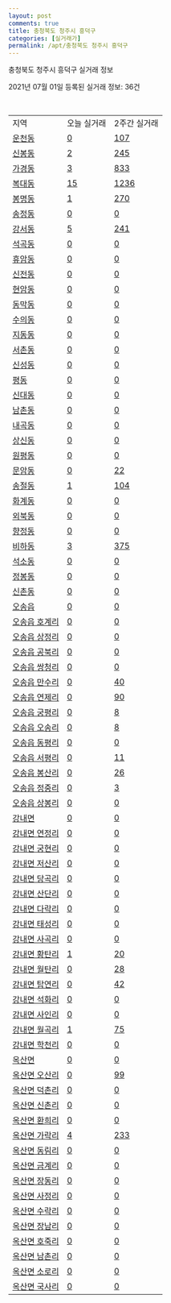 ```yaml
---
layout: post
comments: true
title: 충청북도 청주시 흥덕구
categories: [실거래가]
permalink: /apt/충청북도 청주시 흥덕구
---
```


충청북도 청주시 흥덕구 실거래 정보

2021년 07월 01일 등록된 실거래 정보: 36건

<script type="text/javascript">
  google.charts.load('current', {'packages':['corechart']});
  google.charts.setOnLoadCallback(drawChart);

  function drawChart() {
    var data = google.visualization.arrayToDataTable([['거래일', '매매', '전월세', '전매'], ['21-02', 551, 362, 9], ['21-03', 554, 395, 9], ['21-04', 486, 371, 17], ['21-05', 502, 329, 13], ['21-06', 305, 212, 1]]);

    var options = {
      title: '최근 유형별 거래량 추이',
      legend: { position: 'bottom' }
    };

    var chart = new google.visualization.LineChart(document.getElementById('columnchart_material'));
    chart.draw(data, (options));
  }
</script>

<div id="columnchart_material" style="width: 95%; margin-left: -35px"></div>
<br>
<table class="sortable">
  <tr>
    <td>지역</td>
    <td>오늘 실거래</td>
    <td>2주간 실거래</td>
  </tr>

  
  <tr class="item">
    <td><a href="충청북도 청주시 흥덕구 운천동">운천동</a></td>
    <td><a href="충청북도 청주시 흥덕구 운천동">0</a></td>
    <td><a href="충청북도 청주시 흥덕구 운천동">107</a></td>
  </tr>
    

  <tr class="item">
    <td><a href="충청북도 청주시 흥덕구 신봉동">신봉동</a></td>
    <td><a href="충청북도 청주시 흥덕구 신봉동">2</a></td>
    <td><a href="충청북도 청주시 흥덕구 신봉동">245</a></td>
  </tr>
    

  <tr class="item">
    <td><a href="충청북도 청주시 흥덕구 가경동">가경동</a></td>
    <td><a href="충청북도 청주시 흥덕구 가경동">3</a></td>
    <td><a href="충청북도 청주시 흥덕구 가경동">833</a></td>
  </tr>
    

  <tr class="item">
    <td><a href="충청북도 청주시 흥덕구 복대동">복대동</a></td>
    <td><a href="충청북도 청주시 흥덕구 복대동">15</a></td>
    <td><a href="충청북도 청주시 흥덕구 복대동">1236</a></td>
  </tr>
    

  <tr class="item">
    <td><a href="충청북도 청주시 흥덕구 봉명동">봉명동</a></td>
    <td><a href="충청북도 청주시 흥덕구 봉명동">1</a></td>
    <td><a href="충청북도 청주시 흥덕구 봉명동">270</a></td>
  </tr>
    

  <tr class="item">
    <td><a href="충청북도 청주시 흥덕구 송정동">송정동</a></td>
    <td><a href="충청북도 청주시 흥덕구 송정동">0</a></td>
    <td><a href="충청북도 청주시 흥덕구 송정동">0</a></td>
  </tr>
    

  <tr class="item">
    <td><a href="충청북도 청주시 흥덕구 강서동">강서동</a></td>
    <td><a href="충청북도 청주시 흥덕구 강서동">5</a></td>
    <td><a href="충청북도 청주시 흥덕구 강서동">241</a></td>
  </tr>
    

  <tr class="item">
    <td><a href="충청북도 청주시 흥덕구 석곡동">석곡동</a></td>
    <td><a href="충청북도 청주시 흥덕구 석곡동">0</a></td>
    <td><a href="충청북도 청주시 흥덕구 석곡동">0</a></td>
  </tr>
    

  <tr class="item">
    <td><a href="충청북도 청주시 흥덕구 휴암동">휴암동</a></td>
    <td><a href="충청북도 청주시 흥덕구 휴암동">0</a></td>
    <td><a href="충청북도 청주시 흥덕구 휴암동">0</a></td>
  </tr>
    

  <tr class="item">
    <td><a href="충청북도 청주시 흥덕구 신전동">신전동</a></td>
    <td><a href="충청북도 청주시 흥덕구 신전동">0</a></td>
    <td><a href="충청북도 청주시 흥덕구 신전동">0</a></td>
  </tr>
    

  <tr class="item">
    <td><a href="충청북도 청주시 흥덕구 현암동">현암동</a></td>
    <td><a href="충청북도 청주시 흥덕구 현암동">0</a></td>
    <td><a href="충청북도 청주시 흥덕구 현암동">0</a></td>
  </tr>
    

  <tr class="item">
    <td><a href="충청북도 청주시 흥덕구 동막동">동막동</a></td>
    <td><a href="충청북도 청주시 흥덕구 동막동">0</a></td>
    <td><a href="충청북도 청주시 흥덕구 동막동">0</a></td>
  </tr>
    

  <tr class="item">
    <td><a href="충청북도 청주시 흥덕구 수의동">수의동</a></td>
    <td><a href="충청북도 청주시 흥덕구 수의동">0</a></td>
    <td><a href="충청북도 청주시 흥덕구 수의동">0</a></td>
  </tr>
    

  <tr class="item">
    <td><a href="충청북도 청주시 흥덕구 지동동">지동동</a></td>
    <td><a href="충청북도 청주시 흥덕구 지동동">0</a></td>
    <td><a href="충청북도 청주시 흥덕구 지동동">0</a></td>
  </tr>
    

  <tr class="item">
    <td><a href="충청북도 청주시 흥덕구 서촌동">서촌동</a></td>
    <td><a href="충청북도 청주시 흥덕구 서촌동">0</a></td>
    <td><a href="충청북도 청주시 흥덕구 서촌동">0</a></td>
  </tr>
    

  <tr class="item">
    <td><a href="충청북도 청주시 흥덕구 신성동">신성동</a></td>
    <td><a href="충청북도 청주시 흥덕구 신성동">0</a></td>
    <td><a href="충청북도 청주시 흥덕구 신성동">0</a></td>
  </tr>
    

  <tr class="item">
    <td><a href="충청북도 청주시 흥덕구 평동">평동</a></td>
    <td><a href="충청북도 청주시 흥덕구 평동">0</a></td>
    <td><a href="충청북도 청주시 흥덕구 평동">0</a></td>
  </tr>
    

  <tr class="item">
    <td><a href="충청북도 청주시 흥덕구 신대동">신대동</a></td>
    <td><a href="충청북도 청주시 흥덕구 신대동">0</a></td>
    <td><a href="충청북도 청주시 흥덕구 신대동">0</a></td>
  </tr>
    

  <tr class="item">
    <td><a href="충청북도 청주시 흥덕구 남촌동">남촌동</a></td>
    <td><a href="충청북도 청주시 흥덕구 남촌동">0</a></td>
    <td><a href="충청북도 청주시 흥덕구 남촌동">0</a></td>
  </tr>
    

  <tr class="item">
    <td><a href="충청북도 청주시 흥덕구 내곡동">내곡동</a></td>
    <td><a href="충청북도 청주시 흥덕구 내곡동">0</a></td>
    <td><a href="충청북도 청주시 흥덕구 내곡동">0</a></td>
  </tr>
    

  <tr class="item">
    <td><a href="충청북도 청주시 흥덕구 상신동">상신동</a></td>
    <td><a href="충청북도 청주시 흥덕구 상신동">0</a></td>
    <td><a href="충청북도 청주시 흥덕구 상신동">0</a></td>
  </tr>
    

  <tr class="item">
    <td><a href="충청북도 청주시 흥덕구 원평동">원평동</a></td>
    <td><a href="충청북도 청주시 흥덕구 원평동">0</a></td>
    <td><a href="충청북도 청주시 흥덕구 원평동">0</a></td>
  </tr>
    

  <tr class="item">
    <td><a href="충청북도 청주시 흥덕구 문암동">문암동</a></td>
    <td><a href="충청북도 청주시 흥덕구 문암동">0</a></td>
    <td><a href="충청북도 청주시 흥덕구 문암동">22</a></td>
  </tr>
    

  <tr class="item">
    <td><a href="충청북도 청주시 흥덕구 송절동">송절동</a></td>
    <td><a href="충청북도 청주시 흥덕구 송절동">1</a></td>
    <td><a href="충청북도 청주시 흥덕구 송절동">104</a></td>
  </tr>
    

  <tr class="item">
    <td><a href="충청북도 청주시 흥덕구 화계동">화계동</a></td>
    <td><a href="충청북도 청주시 흥덕구 화계동">0</a></td>
    <td><a href="충청북도 청주시 흥덕구 화계동">0</a></td>
  </tr>
    

  <tr class="item">
    <td><a href="충청북도 청주시 흥덕구 외북동">외북동</a></td>
    <td><a href="충청북도 청주시 흥덕구 외북동">0</a></td>
    <td><a href="충청북도 청주시 흥덕구 외북동">0</a></td>
  </tr>
    

  <tr class="item">
    <td><a href="충청북도 청주시 흥덕구 향정동">향정동</a></td>
    <td><a href="충청북도 청주시 흥덕구 향정동">0</a></td>
    <td><a href="충청북도 청주시 흥덕구 향정동">0</a></td>
  </tr>
    

  <tr class="item">
    <td><a href="충청북도 청주시 흥덕구 비하동">비하동</a></td>
    <td><a href="충청북도 청주시 흥덕구 비하동">3</a></td>
    <td><a href="충청북도 청주시 흥덕구 비하동">375</a></td>
  </tr>
    

  <tr class="item">
    <td><a href="충청북도 청주시 흥덕구 석소동">석소동</a></td>
    <td><a href="충청북도 청주시 흥덕구 석소동">0</a></td>
    <td><a href="충청북도 청주시 흥덕구 석소동">0</a></td>
  </tr>
    

  <tr class="item">
    <td><a href="충청북도 청주시 흥덕구 정봉동">정봉동</a></td>
    <td><a href="충청북도 청주시 흥덕구 정봉동">0</a></td>
    <td><a href="충청북도 청주시 흥덕구 정봉동">0</a></td>
  </tr>
    

  <tr class="item">
    <td><a href="충청북도 청주시 흥덕구 신촌동">신촌동</a></td>
    <td><a href="충청북도 청주시 흥덕구 신촌동">0</a></td>
    <td><a href="충청북도 청주시 흥덕구 신촌동">0</a></td>
  </tr>
    

  <tr class="item">
    <td><a href="충청북도 청주시 흥덕구 오송읍">오송읍</a></td>
    <td><a href="충청북도 청주시 흥덕구 오송읍">0</a></td>
    <td><a href="충청북도 청주시 흥덕구 오송읍">0</a></td>
  </tr>
    

  <tr class="item">
    <td><a href="충청북도 청주시 흥덕구 오송읍 호계리">오송읍 호계리</a></td>
    <td><a href="충청북도 청주시 흥덕구 오송읍 호계리">0</a></td>
    <td><a href="충청북도 청주시 흥덕구 오송읍 호계리">0</a></td>
  </tr>
    

  <tr class="item">
    <td><a href="충청북도 청주시 흥덕구 오송읍 상정리">오송읍 상정리</a></td>
    <td><a href="충청북도 청주시 흥덕구 오송읍 상정리">0</a></td>
    <td><a href="충청북도 청주시 흥덕구 오송읍 상정리">0</a></td>
  </tr>
    

  <tr class="item">
    <td><a href="충청북도 청주시 흥덕구 오송읍 공북리">오송읍 공북리</a></td>
    <td><a href="충청북도 청주시 흥덕구 오송읍 공북리">0</a></td>
    <td><a href="충청북도 청주시 흥덕구 오송읍 공북리">0</a></td>
  </tr>
    

  <tr class="item">
    <td><a href="충청북도 청주시 흥덕구 오송읍 쌍청리">오송읍 쌍청리</a></td>
    <td><a href="충청북도 청주시 흥덕구 오송읍 쌍청리">0</a></td>
    <td><a href="충청북도 청주시 흥덕구 오송읍 쌍청리">0</a></td>
  </tr>
    

  <tr class="item">
    <td><a href="충청북도 청주시 흥덕구 오송읍 만수리">오송읍 만수리</a></td>
    <td><a href="충청북도 청주시 흥덕구 오송읍 만수리">0</a></td>
    <td><a href="충청북도 청주시 흥덕구 오송읍 만수리">40</a></td>
  </tr>
    

  <tr class="item">
    <td><a href="충청북도 청주시 흥덕구 오송읍 연제리">오송읍 연제리</a></td>
    <td><a href="충청북도 청주시 흥덕구 오송읍 연제리">0</a></td>
    <td><a href="충청북도 청주시 흥덕구 오송읍 연제리">90</a></td>
  </tr>
    

  <tr class="item">
    <td><a href="충청북도 청주시 흥덕구 오송읍 궁평리">오송읍 궁평리</a></td>
    <td><a href="충청북도 청주시 흥덕구 오송읍 궁평리">0</a></td>
    <td><a href="충청북도 청주시 흥덕구 오송읍 궁평리">8</a></td>
  </tr>
    

  <tr class="item">
    <td><a href="충청북도 청주시 흥덕구 오송읍 오송리">오송읍 오송리</a></td>
    <td><a href="충청북도 청주시 흥덕구 오송읍 오송리">0</a></td>
    <td><a href="충청북도 청주시 흥덕구 오송읍 오송리">8</a></td>
  </tr>
    

  <tr class="item">
    <td><a href="충청북도 청주시 흥덕구 오송읍 동평리">오송읍 동평리</a></td>
    <td><a href="충청북도 청주시 흥덕구 오송읍 동평리">0</a></td>
    <td><a href="충청북도 청주시 흥덕구 오송읍 동평리">0</a></td>
  </tr>
    

  <tr class="item">
    <td><a href="충청북도 청주시 흥덕구 오송읍 서평리">오송읍 서평리</a></td>
    <td><a href="충청북도 청주시 흥덕구 오송읍 서평리">0</a></td>
    <td><a href="충청북도 청주시 흥덕구 오송읍 서평리">11</a></td>
  </tr>
    

  <tr class="item">
    <td><a href="충청북도 청주시 흥덕구 오송읍 봉산리">오송읍 봉산리</a></td>
    <td><a href="충청북도 청주시 흥덕구 오송읍 봉산리">0</a></td>
    <td><a href="충청북도 청주시 흥덕구 오송읍 봉산리">26</a></td>
  </tr>
    

  <tr class="item">
    <td><a href="충청북도 청주시 흥덕구 오송읍 정중리">오송읍 정중리</a></td>
    <td><a href="충청북도 청주시 흥덕구 오송읍 정중리">0</a></td>
    <td><a href="충청북도 청주시 흥덕구 오송읍 정중리">3</a></td>
  </tr>
    

  <tr class="item">
    <td><a href="충청북도 청주시 흥덕구 오송읍 상봉리">오송읍 상봉리</a></td>
    <td><a href="충청북도 청주시 흥덕구 오송읍 상봉리">0</a></td>
    <td><a href="충청북도 청주시 흥덕구 오송읍 상봉리">0</a></td>
  </tr>
    

  <tr class="item">
    <td><a href="충청북도 청주시 흥덕구 강내면">강내면</a></td>
    <td><a href="충청북도 청주시 흥덕구 강내면">0</a></td>
    <td><a href="충청북도 청주시 흥덕구 강내면">0</a></td>
  </tr>
    

  <tr class="item">
    <td><a href="충청북도 청주시 흥덕구 강내면 연정리">강내면 연정리</a></td>
    <td><a href="충청북도 청주시 흥덕구 강내면 연정리">0</a></td>
    <td><a href="충청북도 청주시 흥덕구 강내면 연정리">0</a></td>
  </tr>
    

  <tr class="item">
    <td><a href="충청북도 청주시 흥덕구 강내면 궁현리">강내면 궁현리</a></td>
    <td><a href="충청북도 청주시 흥덕구 강내면 궁현리">0</a></td>
    <td><a href="충청북도 청주시 흥덕구 강내면 궁현리">0</a></td>
  </tr>
    

  <tr class="item">
    <td><a href="충청북도 청주시 흥덕구 강내면 저산리">강내면 저산리</a></td>
    <td><a href="충청북도 청주시 흥덕구 강내면 저산리">0</a></td>
    <td><a href="충청북도 청주시 흥덕구 강내면 저산리">0</a></td>
  </tr>
    

  <tr class="item">
    <td><a href="충청북도 청주시 흥덕구 강내면 당곡리">강내면 당곡리</a></td>
    <td><a href="충청북도 청주시 흥덕구 강내면 당곡리">0</a></td>
    <td><a href="충청북도 청주시 흥덕구 강내면 당곡리">0</a></td>
  </tr>
    

  <tr class="item">
    <td><a href="충청북도 청주시 흥덕구 강내면 산단리">강내면 산단리</a></td>
    <td><a href="충청북도 청주시 흥덕구 강내면 산단리">0</a></td>
    <td><a href="충청북도 청주시 흥덕구 강내면 산단리">0</a></td>
  </tr>
    

  <tr class="item">
    <td><a href="충청북도 청주시 흥덕구 강내면 다락리">강내면 다락리</a></td>
    <td><a href="충청북도 청주시 흥덕구 강내면 다락리">0</a></td>
    <td><a href="충청북도 청주시 흥덕구 강내면 다락리">0</a></td>
  </tr>
    

  <tr class="item">
    <td><a href="충청북도 청주시 흥덕구 강내면 태성리">강내면 태성리</a></td>
    <td><a href="충청북도 청주시 흥덕구 강내면 태성리">0</a></td>
    <td><a href="충청북도 청주시 흥덕구 강내면 태성리">0</a></td>
  </tr>
    

  <tr class="item">
    <td><a href="충청북도 청주시 흥덕구 강내면 사곡리">강내면 사곡리</a></td>
    <td><a href="충청북도 청주시 흥덕구 강내면 사곡리">0</a></td>
    <td><a href="충청북도 청주시 흥덕구 강내면 사곡리">0</a></td>
  </tr>
    

  <tr class="item">
    <td><a href="충청북도 청주시 흥덕구 강내면 황탄리">강내면 황탄리</a></td>
    <td><a href="충청북도 청주시 흥덕구 강내면 황탄리">1</a></td>
    <td><a href="충청북도 청주시 흥덕구 강내면 황탄리">20</a></td>
  </tr>
    

  <tr class="item">
    <td><a href="충청북도 청주시 흥덕구 강내면 월탄리">강내면 월탄리</a></td>
    <td><a href="충청북도 청주시 흥덕구 강내면 월탄리">0</a></td>
    <td><a href="충청북도 청주시 흥덕구 강내면 월탄리">28</a></td>
  </tr>
    

  <tr class="item">
    <td><a href="충청북도 청주시 흥덕구 강내면 탑연리">강내면 탑연리</a></td>
    <td><a href="충청북도 청주시 흥덕구 강내면 탑연리">0</a></td>
    <td><a href="충청북도 청주시 흥덕구 강내면 탑연리">42</a></td>
  </tr>
    

  <tr class="item">
    <td><a href="충청북도 청주시 흥덕구 강내면 석화리">강내면 석화리</a></td>
    <td><a href="충청북도 청주시 흥덕구 강내면 석화리">0</a></td>
    <td><a href="충청북도 청주시 흥덕구 강내면 석화리">0</a></td>
  </tr>
    

  <tr class="item">
    <td><a href="충청북도 청주시 흥덕구 강내면 사인리">강내면 사인리</a></td>
    <td><a href="충청북도 청주시 흥덕구 강내면 사인리">0</a></td>
    <td><a href="충청북도 청주시 흥덕구 강내면 사인리">0</a></td>
  </tr>
    

  <tr class="item">
    <td><a href="충청북도 청주시 흥덕구 강내면 월곡리">강내면 월곡리</a></td>
    <td><a href="충청북도 청주시 흥덕구 강내면 월곡리">1</a></td>
    <td><a href="충청북도 청주시 흥덕구 강내면 월곡리">75</a></td>
  </tr>
    

  <tr class="item">
    <td><a href="충청북도 청주시 흥덕구 강내면 학천리">강내면 학천리</a></td>
    <td><a href="충청북도 청주시 흥덕구 강내면 학천리">0</a></td>
    <td><a href="충청북도 청주시 흥덕구 강내면 학천리">0</a></td>
  </tr>
    

  <tr class="item">
    <td><a href="충청북도 청주시 흥덕구 옥산면">옥산면</a></td>
    <td><a href="충청북도 청주시 흥덕구 옥산면">0</a></td>
    <td><a href="충청북도 청주시 흥덕구 옥산면">0</a></td>
  </tr>
    

  <tr class="item">
    <td><a href="충청북도 청주시 흥덕구 옥산면 오산리">옥산면 오산리</a></td>
    <td><a href="충청북도 청주시 흥덕구 옥산면 오산리">0</a></td>
    <td><a href="충청북도 청주시 흥덕구 옥산면 오산리">99</a></td>
  </tr>
    

  <tr class="item">
    <td><a href="충청북도 청주시 흥덕구 옥산면 덕촌리">옥산면 덕촌리</a></td>
    <td><a href="충청북도 청주시 흥덕구 옥산면 덕촌리">0</a></td>
    <td><a href="충청북도 청주시 흥덕구 옥산면 덕촌리">0</a></td>
  </tr>
    

  <tr class="item">
    <td><a href="충청북도 청주시 흥덕구 옥산면 신촌리">옥산면 신촌리</a></td>
    <td><a href="충청북도 청주시 흥덕구 옥산면 신촌리">0</a></td>
    <td><a href="충청북도 청주시 흥덕구 옥산면 신촌리">0</a></td>
  </tr>
    

  <tr class="item">
    <td><a href="충청북도 청주시 흥덕구 옥산면 환희리">옥산면 환희리</a></td>
    <td><a href="충청북도 청주시 흥덕구 옥산면 환희리">0</a></td>
    <td><a href="충청북도 청주시 흥덕구 옥산면 환희리">0</a></td>
  </tr>
    

  <tr class="item">
    <td><a href="충청북도 청주시 흥덕구 옥산면 가락리">옥산면 가락리</a></td>
    <td><a href="충청북도 청주시 흥덕구 옥산면 가락리">4</a></td>
    <td><a href="충청북도 청주시 흥덕구 옥산면 가락리">233</a></td>
  </tr>
    

  <tr class="item">
    <td><a href="충청북도 청주시 흥덕구 옥산면 동림리">옥산면 동림리</a></td>
    <td><a href="충청북도 청주시 흥덕구 옥산면 동림리">0</a></td>
    <td><a href="충청북도 청주시 흥덕구 옥산면 동림리">0</a></td>
  </tr>
    

  <tr class="item">
    <td><a href="충청북도 청주시 흥덕구 옥산면 금계리">옥산면 금계리</a></td>
    <td><a href="충청북도 청주시 흥덕구 옥산면 금계리">0</a></td>
    <td><a href="충청북도 청주시 흥덕구 옥산면 금계리">0</a></td>
  </tr>
    

  <tr class="item">
    <td><a href="충청북도 청주시 흥덕구 옥산면 장동리">옥산면 장동리</a></td>
    <td><a href="충청북도 청주시 흥덕구 옥산면 장동리">0</a></td>
    <td><a href="충청북도 청주시 흥덕구 옥산면 장동리">0</a></td>
  </tr>
    

  <tr class="item">
    <td><a href="충청북도 청주시 흥덕구 옥산면 사정리">옥산면 사정리</a></td>
    <td><a href="충청북도 청주시 흥덕구 옥산면 사정리">0</a></td>
    <td><a href="충청북도 청주시 흥덕구 옥산면 사정리">0</a></td>
  </tr>
    

  <tr class="item">
    <td><a href="충청북도 청주시 흥덕구 옥산면 수락리">옥산면 수락리</a></td>
    <td><a href="충청북도 청주시 흥덕구 옥산면 수락리">0</a></td>
    <td><a href="충청북도 청주시 흥덕구 옥산면 수락리">0</a></td>
  </tr>
    

  <tr class="item">
    <td><a href="충청북도 청주시 흥덕구 옥산면 장남리">옥산면 장남리</a></td>
    <td><a href="충청북도 청주시 흥덕구 옥산면 장남리">0</a></td>
    <td><a href="충청북도 청주시 흥덕구 옥산면 장남리">0</a></td>
  </tr>
    

  <tr class="item">
    <td><a href="충청북도 청주시 흥덕구 옥산면 호죽리">옥산면 호죽리</a></td>
    <td><a href="충청북도 청주시 흥덕구 옥산면 호죽리">0</a></td>
    <td><a href="충청북도 청주시 흥덕구 옥산면 호죽리">0</a></td>
  </tr>
    

  <tr class="item">
    <td><a href="충청북도 청주시 흥덕구 옥산면 남촌리">옥산면 남촌리</a></td>
    <td><a href="충청북도 청주시 흥덕구 옥산면 남촌리">0</a></td>
    <td><a href="충청북도 청주시 흥덕구 옥산면 남촌리">0</a></td>
  </tr>
    

  <tr class="item">
    <td><a href="충청북도 청주시 흥덕구 옥산면 소로리">옥산면 소로리</a></td>
    <td><a href="충청북도 청주시 흥덕구 옥산면 소로리">0</a></td>
    <td><a href="충청북도 청주시 흥덕구 옥산면 소로리">0</a></td>
  </tr>
    

  <tr class="item">
    <td><a href="충청북도 청주시 흥덕구 옥산면 국사리">옥산면 국사리</a></td>
    <td><a href="충청북도 청주시 흥덕구 옥산면 국사리">0</a></td>
    <td><a href="충청북도 청주시 흥덕구 옥산면 국사리">0</a></td>
  </tr>
    


</table>


    